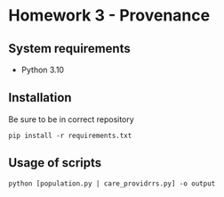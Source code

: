 # Homework 3 - Provenance
## System requirements
- Python 3.10
## Installation
Be sure to be in correct repository
```commandline
pip install -r requirements.txt
```

## Usage of scripts
```commandline
python [population.py | care_providrrs.py] -o output
```

